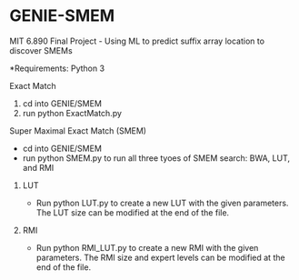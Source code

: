 # GENIE-SMEM
MIT 6.890 Final Project - Using ML to predict suffix array location to discover SMEMs

*Requirements: Python 3

Exact Match
1) cd into GENIE/SMEM
2) run python ExactMatch.py


Super Maximal Exact Match (SMEM)
  - cd into GENIE/SMEM 
  - run python SMEM.py to run all three tyoes of SMEM search: BWA, LUT, and RMI
    
   1) LUT
      - Run python LUT.py to create a new LUT with the given parameters. The LUT size can be modified at the end of the file. 
    
   2) RMI
      - Run python RMI_LUT.py to create a new RMI with the given parameters. The RMI size and expert levels can be modified at         the end of the file.
